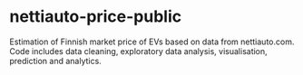 # nettiauto-price-public
Estimation of Finnish market price of EVs based on data from nettiauto.com. Code includes data cleaning, exploratory data analysis, visualisation, prediction and analytics.
